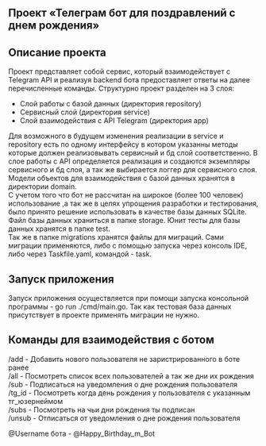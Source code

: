 ## Проект «Телеграм бот для поздравлений с днем рождения»

## Описание проекта 

Проект представляет собой сервис,
который взаимодействует с Telegram API
и реализуя backend бота предоставляет ответы
на далее перечисленные команды. Структурно проект разделен на 3 слоя:  
  - Слой работы с базой данных (директория repository)
  - Сервисный слой (директория service)
  - Слой взаимодействия с API Telegram (директория app)  

Для возможного в будущем изменения реализации в service и repository есть по одному интерфейсу в котором указанны методы которые должен реализовывать сервисный и бд слой соответственно.
В слое работы с API определяется реализация и создаются экземпляры сервисного и бд слоя, а так же выбирается логгер для сервисного слоя.  
Модели объектов для взаимодействия с базой данных хранятся в директории domain.  
С учетом того что бот не рассчитан на широкое (более 100 человек) использование
,а так же в целях упрощения разработки и тестирования, было принято решение использовать в качестве базы данных SQLite. Файл базы данных храниться в папке storage. Юнит тесты для базы данных хранятся в папке test.  
Так же в папке migrations хранятся файлы для миграций. Сами миграции применяются, либо с помощью запуска через консоль IDE, либо через Taskfile.yaml, командой - task.
## Запуск приложения

Запуск приложения осуществляется при помощи запуска консольной программы - go run ./cmd/main.go. Так как тестовая база данных присутствует в проекте применять миграции не нужно.

## Команды для взаимодействия с ботом

/add - Добавить нового пользователя не заристрированного в боте ранее  
/all - Посмотреть список всех пользователей а так же дни их рождения  
/sub - Подписаться на уведомления о дне рождения пользователя  
/tg_id - Посмотреть когда день рождения у пользователя с указанным тг_юзернеймом  
/subs - Посмотреть на чьи дни рождения ты подписан  
/unsub - Отписаться от уведомления о дне рождения пользователя 


@Username бота - @Happy_Birthday_m_Bot


